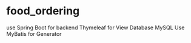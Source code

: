 # food_ordering
 use Spring Boot for backend 
 Thymeleaf for View 
 Database MySQL 
 Use MyBatis for Generator 
